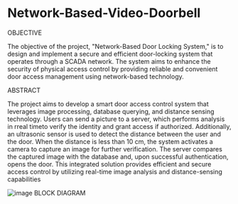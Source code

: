 # Network-Based-Video-Doorbell
OBJECTIVE

The objective of the project, "Network-Based Door Locking System," is to design and implement a secure and efficient door-locking system that operates through a SCADA network. The system aims to enhance the security of physical access control by providing reliable and convenient door access management using network-based technology.

ABSTRACT

The project aims to develop a smart door access control system that leverages image processing, database querying, and distance sensing technology. Users can send a picture to a server, which performs analysis in rreal timeto verify the identity and grant access if authorized. Additionally, an ultrasonic sensor is used to detect the distance between the user and the door. When the distance is less than 10 cm, the system activates a camera to capture an image for further verification. The server compares the captured image with the database and, upon successful authentication, opens the door. This integrated solution provides efficient and secure access control by utilizing real-time image analysis and distance-sensing capabilities

![image](https://github.com/NirekS/Network-Based-Video-Doorbell/assets/78590699/c60013db-c920-4a86-adfb-18e6d8e45c6e)
                                            BLOCK DIAGRAM
